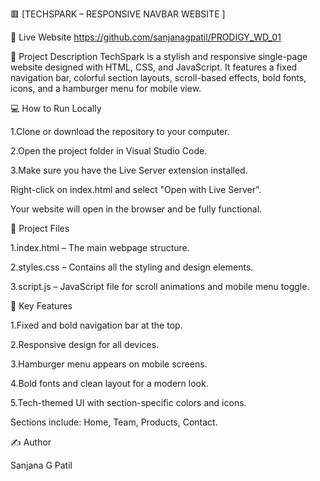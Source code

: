 🟥 [TECHSPARK – RESPONSIVE NAVBAR WEBSITE ]

🔗 Live Website
https://github.com/sanjanagpatil/PRODIGY_WD_01

📄 Project Description
TechSpark is a stylish and responsive single-page website designed with HTML, CSS, and JavaScript. It features a fixed navigation bar, colorful section layouts, scroll-based effects, bold fonts, icons, and a hamburger menu for mobile view.

💻 How to Run Locally

1.Clone or download the repository to your computer.

2.Open the project folder in Visual Studio Code.

3.Make sure you have the Live Server extension installed.

Right-click on index.html and select "Open with Live Server".

Your website will open in the browser and be fully functional.

📁 Project Files

1.index.html – The main webpage structure.

2.styles.css – Contains all the styling and design elements.

3.script.js – JavaScript file for scroll animations and mobile menu toggle.

📱 Key Features

1.Fixed and bold navigation bar at the top.

2.Responsive design for all devices.

3.Hamburger menu appears on mobile screens.

4.Bold fonts and clean layout for a modern look.

5.Tech-themed UI with section-specific colors and icons.

Sections include: Home, Team, Products, Contact.

✍️ Author

Sanjana G Patil



